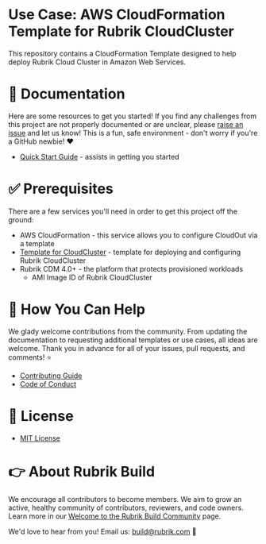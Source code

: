 # Use Case: AWS CloudFormation Template for Rubrik CloudCluster

This repository contains a CloudFormation Template designed to help deploy Rubrik Cloud Cluster in Amazon Web Services. 

# :blue_book: Documentation 

Here are some resources to get you started! If you find any challenges from this project are not properly documented or are unclear, please [raise an issue](https://github.com/rubrikinc/use-case-aws-cloudformation-template-cloudcluster/issues/new/choose) and let us know! This is a fun, safe environment - don't worry if you're a GitHub newbie! :heart:

* [Quick Start Guide](/docs/quick-start.md) - assists in getting you started

# :white_check_mark: Prerequisites

There are a few services you'll need in order to get this project off the ground:

* AWS CloudFormation - this service allows you to configure CloudOut via a template
* [Template for CloudCluster](rubrik_cloudcluster.template) - template for deploying and configuring Rubrik CloudCluster
* Rubrik CDM 4.0+ - the platform that protects provisioned workloads
    - AMI Image ID of Rubrik CloudCluster
    
# :muscle: How You Can Help

We glady welcome contributions from the community. From updating the documentation to requesting additional templates or use cases, all ideas are welcome. Thank you in advance for all of your issues, pull requests, and comments! :star:

* [Contributing Guide](CONTRIBUTING.md)
* [Code of Conduct](CODE_OF_CONDUCT.md)

# :pushpin: License

* [MIT License](LICENSE)

# :point_right: About Rubrik Build

We encourage all contributors to become members. We aim to grow an active, healthy community of contributors, reviewers, and code owners. Learn more in our [Welcome to the Rubrik Build Community](https://github.com/rubrikinc/welcome-to-rubrik-build) page.

We'd love to hear from you! Email us: build@rubrik.com :love_letter:
